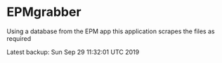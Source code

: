 # EPMgrabber
Using a database from the EPM app this application scrapes the files as required


Latest backup: Sun Sep 29 11:32:01 UTC 2019
